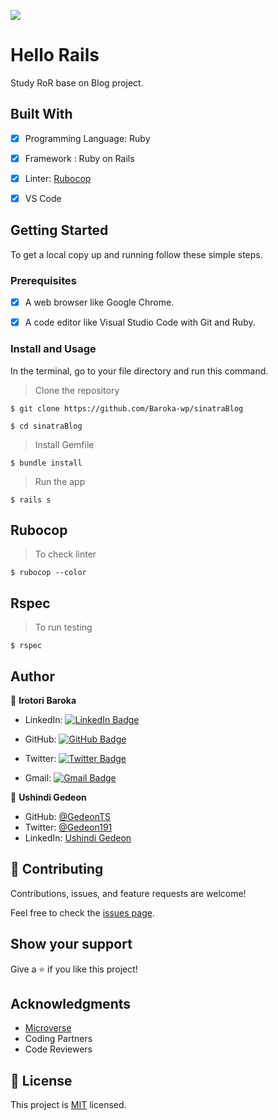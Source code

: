 ![](https://img.shields.io/badge/Microverse-blueviolet)

# Hello Rails

Study RoR base on Blog project.

## Built With

- [x] Programming Language: Ruby
- [x] Framework : Ruby on Rails
- [x] Linter: [Rubocop](https://rubocop.org/)
- [x] VS Code


## Getting Started

To get a local copy up and running follow these simple steps.

### Prerequisites

- [x] A web browser like Google Chrome.
- [x] A code editor like Visual Studio Code with Git and Ruby.


### Install and Usage

In the terminal, go to your file directory and run this command.

> Clone the repository
```
$ git clone https://github.com/Baroka-wp/sinatraBlog
```
```
$ cd sinatraBlog
```
> Install Gemfile

```
$ bundle install
```

> Run the app 

```
$ rails s
```


## Rubocop
> To check linter

```
$ rubocop --color
```

## Rspec
> To run testing 
```
$ rspec 
```


## Author

👤 **Irotori Baroka** 

- LinkedIn: [![LinkedIn Badge](https://img.shields.io/badge/-baroka-white?logo=LinkedIn&logoColor=0A66C2&style=plastic)](https://linkedin.com/in/baroka)

- GitHub: [![GitHub Badge](https://img.shields.io/badge/-baroka--wp-white?logo=GitHub&logoColor=181717&style=plastic)](https://github.com/baroka-wp)

- Twitter: [![Twitter Badge](https://img.shields.io/badge/-birotori-white?logo=Twitter&logoColor=1DA1F2&style=plastic)](https://twitter.com/birotori)

- Gmail: [![Gmail Badge](https://img.shields.io/badge/-baroka--Irotori-white?logo=Gmail&logoColor=EA4335&style=plastic)](mailto:birotori@gmail.com)
  
 
👤 **Ushindi Gedeon** 

- GitHub: [@GedeonTS](https://github.com/GedeonTS)
- Twitter: [@Gedeon191](https://twitter.com/Gedeon191)
- LinkedIn: [Ushindi Gedeon](https://linkedin.com/in/ushindi-gedeon)
  
  
  
## 🤝 Contributing

Contributions, issues, and feature requests are welcome!

Feel free to check the [issues page](https://github.com/baroka-wp/morse-decoder/issues).

## Show your support

Give a ⭐️ if you like this project!

## Acknowledgments

- [Microverse](https://www.microverse.org/)
- Coding Partners
- Code Reviewers

## 📝 License

This project is [MIT](./MIT.md) licensed.
